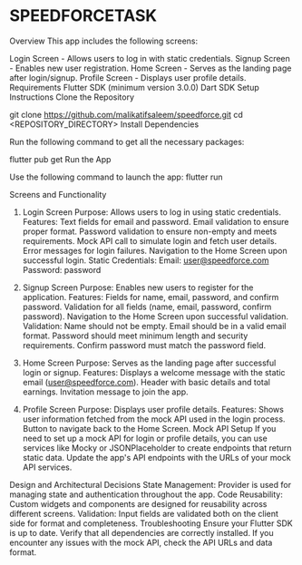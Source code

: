 # SPEEDFORCETASK

Overview
This app includes the following screens:

Login Screen - Allows users to log in with static credentials.
Signup Screen - Enables new user registration.
Home Screen - Serves as the landing page after login/signup.
Profile Screen - Displays user profile details.
Requirements
Flutter SDK (minimum version 3.0.0)
Dart SDK
Setup Instructions
Clone the Repository

git clone https://github.com/malikatifsaleem/speedforce.git
cd <REPOSITORY_DIRECTORY>
Install Dependencies

Run the following command to get all the necessary packages:

flutter pub get
Run the App

Use the following command to launch the app:
flutter run

Screens and Functionality
1. Login Screen
   Purpose: Allows users to log in using static credentials.
   Features:
   Text fields for email and password.
   Email validation to ensure proper format.
   Password validation to ensure non-empty and meets requirements.
   Mock API call to simulate login and fetch user details.
   Error messages for login failures.
   Navigation to the Home Screen upon successful login.
   Static Credentials:
   Email: user@speedforce.com
   Password: password

2. Signup Screen
   Purpose: Enables new users to register for the application.
   Features:
   Fields for name, email, password, and confirm password.
   Validation for all fields (name, email, password, confirm password).
   Navigation to the Home Screen upon successful validation.
   Validation:
   Name should not be empty.
   Email should be in a valid email format.
   Password should meet minimum length and security requirements.
   Confirm password must match the password field.

3. Home Screen
   Purpose: Serves as the landing page after successful login or signup.
   Features:
   Displays a welcome message with the static email (user@speedforce.com).
   Header with basic details and total earnings.
   Invitation message to join the app.

4. Profile Screen
   Purpose: Displays user profile details.
   Features:
   Shows user information fetched from the mock API used in the login process.
   Button to navigate back to the Home Screen.
   Mock API Setup
   If you need to set up a mock API for login or profile details, you can use services like Mocky or JSONPlaceholder to create endpoints that return static data. Update the app's API endpoints with the URLs of your mock API services.

Design and Architectural Decisions
State Management: Provider is used for managing state and authentication throughout the app.
Code Reusability: Custom widgets and components are designed for reusability across different screens.
Validation: Input fields are validated both on the client side for format and completeness.
Troubleshooting
Ensure your Flutter SDK is up to date.
Verify that all dependencies are correctly installed.
If you encounter any issues with the mock API, check the API URLs and data format.
